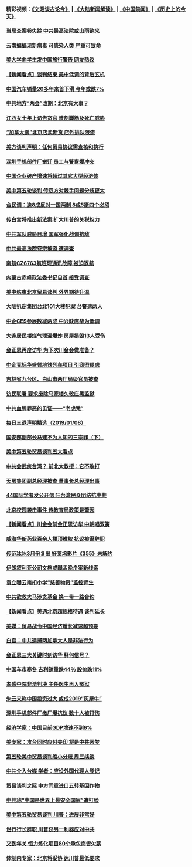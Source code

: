 #### 精彩视频：[《文昭谈古论今》](https://github.com/gfw-breaker/wenzhao/blob/master/README.md?t=01092130) | [《大陆新闻解读》](https://github.com/gfw-breaker/ntdtv-comedy/blob/master/README.md?t=01092130) | [《中国禁闻》](https://github.com/gfw-breaker/ntdtv-news/blob/master/README.md?t=01092130) | [《历史上的今天》](https://github.com/gfw-breaker/today-in-history/blob/master/README.md?t=01092130) 

#### [当局查案卷失踪 中共最高法院或山雨欲来](../pages/nsc413/n10964154.md?t=01092130) 

#### [云南蝙蝠现新病毒 可感染人类 严重可致命](../pages/nsc413/n10964295.md?t=01092130) 

#### [美大学向学生发中国旅行警告 网友热议](../pages/nsc413/n10964289.md?t=01092130) 

#### [【新闻看点】谈判结束 美中低调的背后玄机](../pages/nsc413/n10964036.md?t=01092130) 

#### [中国汽车销量20多年来首下滑 今年或跌7%](../pages/nsc413/n10964096.md?t=01092130) 

#### [中共地方“两会”改期：北京有大事？](../pages/nsc413/n10964174.md?t=01092130) 

#### [江西女十年上访告贪官 遭割脚筋及死亡威胁](../pages/nsc413/n10961966.md?t=01092130) 

#### [“加拿大鹅”北京店卖断货 店外排队限流](../pages/nsc413/n10964065.md?t=01092130) 

#### [美方谈判声明：任何贸易协议需查核和执行](../pages/nsc413/n10964102.md?t=01092130) 

#### [深圳手机部件厂搬迁 员工与警察爆冲突](../pages/nsc413/n10964077.md?t=01092130) 

#### [中国企业破产增速将超过其它大型经济体](../pages/nsc413/n10964069.md?t=01092130) 

#### [美中第五轮谈判 传双方对棘手问题分歧更大](../pages/nsc413/n10964058.md?t=01092130) 

#### [台民调：逾8成反对一国两制 8成5挺四个必须](../pages/nsc413/n10963794.md?t=01092130) 

#### [传白宫将推出新法案 扩大川普的关税权力](../pages/nsc413/n10963994.md?t=01092130) 

#### [中共军队威胁日增 国军强化战训抗敌](../pages/nsc413/n10963789.md?t=01092130) 

#### [中共最高法院卷宗被盗 遭调查](../pages/nsc413/n10962910.md?t=01092130) 

#### [南航CZ6763航班现通讯故障 被迫返航](../pages/nsc413/n10963542.md?t=01092130) 


#### [内蒙古赤峰政法委书记自首 接受调查](../pages/nsc413/n10963502.md?t=01092130) 

#### [美中结束北京贸易谈判 外界期待升温](../pages/nsc413/n10962435.md?t=01092130) 

#### [大陆扒窃集团台北101大楼犯案 台警逮两人](../pages/nsc413/n10963283.md?t=01092130) 

#### [中企CES参展数减两成 中兴缺席华为低调](../pages/nsc413/n10962287.md?t=01092130) 

#### [大连居民楼煤气泄漏爆炸 房屋损毁13人受伤](../pages/nsc413/n10962912.md?t=01092130) 

#### [金正恩再度访华 为下次川金会做准备？](../pages/nsc413/n10962745.md?t=01092130) 

#### [中企竞标华盛顿地铁列车项目 引窃密疑虑](../pages/nsc413/n10962276.md?t=01092130) 

#### [吉林省九台区、白山市两厅局级官员被查](../pages/nsc413/n10962692.md?t=01092130) 

#### [访民联署 要求废除马家楼久敬庄黑监狱](../pages/nsc413/n10962634.md?t=01092130) 

#### [中共血腥罪恶的见证——“老虎凳”](../pages/nsc413/n10961536.md?t=01092130) 

#### [每日三退声明精选（2019/01/08）](../pages/nsc413/n10962823.md?t=01092130) 

#### [国安部副部长马建不为人知的三宗罪（下）](../pages/nsc413/n10960187.md?t=01092130) 

#### [美中第五轮贸易谈判五大看点](../pages/nsc413/n10962359.md?t=01092130) 

#### [中共会武统台湾？ 前北大教授：它不敢打](../pages/nsc413/n10962222.md?t=01092130) 

#### [天房集团副总经理被查 董事长总经理出事](../pages/nsc413/n10962336.md?t=01092130) 

#### [44国际学者发公开信 吁台湾民众团结抗中共](../pages/nsc413/n10962186.md?t=01092130) 

#### [北京校园袭击事件 传教育局政策是肇因](../pages/nsc413/n10962139.md?t=01092130) 

#### [【新闻看点】川金会前金正恩访华 中朝唱双簧](../pages/nsc413/n10962061.md?t=01092130) 

#### [威海华新药业百余人楼顶维权 抗议被逼辞职](../pages/nsc413/n10962148.md?t=01092130) 

#### [传范冰冰3月份复出 好莱坞影片《355》未解约](../pages/nsc413/n10962073.md?t=01092130) 

#### [伊朗叙利亚公司文档或曝孟晚舟案新线索](../pages/nsc413/n10962067.md?t=01092130) 

#### [袁立曝云南扣小学“慈善物资”监控师生](../pages/nsc413/n10962082.md?t=01092130) 

#### [中共欲救大马涉贪基金 换一带一路合约](../pages/nsc413/n10962070.md?t=01092130) 

#### [【新闻看点】美遇北京超规格待遇 谈判延长](../pages/nsc413/n10961905.md?t=01092130) 

#### [美媒：贸易战令中国经济增长减速超预期](../pages/nsc413/n10961295.md?t=01092130) 

#### [白宫：中共逮捕两加拿大人是非法行为](../pages/nsc413/n10962084.md?t=01092130) 

#### [金正恩三大关键时刻访华 释何信号？](../pages/nsc413/n10961954.md?t=01092130) 

#### [中国车市寒冬 吉利销量跌44％ 股价跌11%](../pages/nsc413/n10961787.md?t=01092130) 

#### [孝感中院非法判决 主任医生再入冤狱](../pages/nsc413/n10959706.md?t=01092130) 

#### [朱云来称中国投资过大 或成2019“灰犀牛”](../pages/nsc413/n10961950.md?t=01092130) 

#### [深圳手机部件厂撤厂爆抗议 数十人被打伤](../pages/nsc413/n10961920.md?t=01092130) 

#### [经济学家：中国目前GDP增速不到6%](../pages/nsc413/n10961924.md?t=01092130) 

#### [美专家：攻台同时应付美印 将是中共恶梦](../pages/nsc413/n10961718.md?t=01092130) 

#### [第五轮美中贸易谈判缩小分歧 周三续谈](../pages/nsc413/n10961892.md?t=01092130) 

#### [中共介入台媒 学者：应设外国代理人登记](../pages/nsc413/n10961549.md?t=01092130) 

#### [贸易谈判之际 中方同意进口五转基因作物](../pages/nsc413/n10961808.md?t=01092130) 

#### [中共称“中国是世界上最安全国家”遭打脸](../pages/nsc413/n10961685.md?t=01092130) 

#### [美中第五轮贸易谈判 川普：进展非常好](../pages/nsc413/n10961683.md?t=01092130) 

#### [世行行长辞职 川普获另一利器应对中共](../pages/nsc413/n10961551.md?t=01092130) 

#### [又到年关 恒力炼化项目80个承包商皆欠薪](../pages/nsc413/n10961113.md?t=01092130) 

#### [体制内专家：北京将妥协 达川普最低要求](../pages/nsc413/n10961606.md?t=01092130) 


